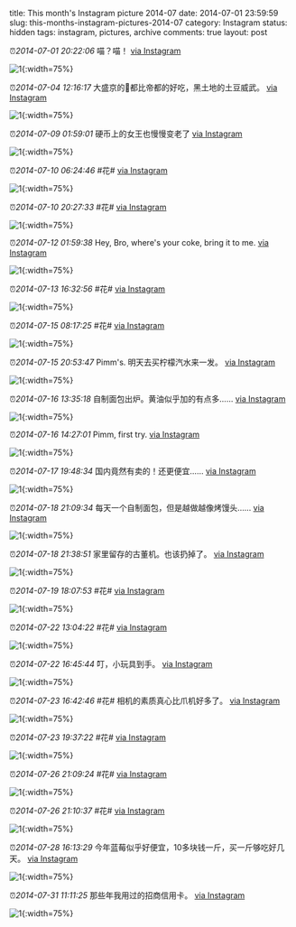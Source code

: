 title: This month's Instagram picture 2014-07
date: 2014-07-01 23:59:59
slug: this-months-instagram-pictures-2014-07
category: Instagram
status: hidden
tags: instagram, pictures, archive
comments: true
layout: post

⏰_2014-07-01 20:22:06_ 喵？喵！
[via Instagram](https://www.instagram.com/p/p6IPJ4AV9b38nIBxG6Lb6_vM4r147jv0AE2Ss0/)

![1](https://scontent-lax3-2.cdninstagram.com/vp/c38f8bc1f60d2b2623f0db3044b5f60f/5DAF7119/t51.2885-15/e15/917130_300579460115681_22061876_n.jpg?_nc_ht=scontent-lax3-2.cdninstagram.com){:width=75%}



⏰_2014-07-04 12:16:17_ 大盛京的🍟都比帝都的好吃，黑土地的土豆威武。
[via Instagram](https://www.instagram.com/p/qA_Bh_gV3aY99S0DTy3u7FW9Gbz7t1GztkR-00/)

![1](https://scontent-lax3-2.cdninstagram.com/vp/2913c1bba7a4d4fc319d76d91ffc4ba7/5DB45C94/t51.2885-15/e15/10518093_1508027576077180_1884689901_n.jpg?_nc_ht=scontent-lax3-2.cdninstagram.com){:width=75%}




⏰_2014-07-09 01:59:01_ 硬币上的女王也慢慢变老了
[via Instagram](https://www.instagram.com/p/qMwW3wAVwjU5mYW1_5FQcoAjfLBzdcU9WCs-A0/)

![1](https://scontent-lax3-2.cdninstagram.com/vp/cc841825c4041a3400076c84df03b631/5DA776C9/t51.2885-15/e15/10537267_821673647845221_828791601_n.jpg?_nc_ht=scontent-lax3-2.cdninstagram.com){:width=75%}



⏰_2014-07-10 06:24:46_ #花#
[via Instagram](https://www.instagram.com/p/qPzkIDAV9KfY3VROj5Gm_8c4Ir5PpTN6e8Xms0/)

![1](https://scontent-lax3-2.cdninstagram.com/vp/a8ef63550afe994d139f9aaca73a0b09/5DB78E7A/t51.2885-15/e15/929171_514575378670350_601738983_n.jpg?_nc_ht=scontent-lax3-2.cdninstagram.com){:width=75%}

⏰_2014-07-10 20:27:33_ #花#
[via Instagram](https://www.instagram.com/p/qRUA99AV8Qmg_n3eXPJfjhDtOchD1WculM43g0/)

![1](https://scontent-lax3-2.cdninstagram.com/vp/23252cedcc9a10a677fb690828f17ddd/5DC171CC/t51.2885-15/e15/929165_679455058790337_224719587_n.jpg?_nc_ht=scontent-lax3-2.cdninstagram.com){:width=75%}



⏰_2014-07-12 01:59:38_ Hey, Bro, where's your coke, bring it to me.
[via Instagram](https://www.instagram.com/p/qUe0FPAV3P2pY-F4paXRIWbSygSwOuhRmxvE00/)

![1](https://scontent-lax3-2.cdninstagram.com/vp/4800ca99b72f31b24f964f6794387ab3/5DA265F2/t51.2885-15/e15/10518249_1443260655934963_1027073737_n.jpg?_nc_ht=scontent-lax3-2.cdninstagram.com){:width=75%}


⏰_2014-07-13 16:32:56_ #花#
[via Instagram](https://www.instagram.com/p/qYnjHGgVwuzqGnUv7e6gWzrHiVzROfjLzXH8o0/)

![1](https://scontent-lax3-2.cdninstagram.com/vp/bff6c6925c3746b6f525b22ee2624988/5DA25634/t51.2885-15/e15/10549763_255598454647988_641915118_n.jpg?_nc_ht=scontent-lax3-2.cdninstagram.com){:width=75%}



⏰_2014-07-15 08:17:25_ #花#
[via Instagram](https://www.instagram.com/p/qc4bqqAV9uXGeUwlZIVi4UJBwThNdHt-5z63Q0/)

![1](https://scontent-lax3-2.cdninstagram.com/vp/acbfbb3ec0feb75cd3099fe65179c343/5DAEDFDE/t51.2885-15/e15/10561083_314586385376333_1354593098_n.jpg?_nc_ht=scontent-lax3-2.cdninstagram.com){:width=75%}

⏰_2014-07-15 20:53:47_ Pimm's. 明天去买柠檬汽水来一发。
[via Instagram](https://www.instagram.com/p/qeO_YfAV5gbPap55KOU4KbgZyzapyfctreA4o0/)

![1](https://scontent-lax3-2.cdninstagram.com/vp/a502f6b66e42249d1a6dab69bb779683/5DB80713/t51.2885-15/e15/928606_738974536166255_1143544088_n.jpg?_nc_ht=scontent-lax3-2.cdninstagram.com){:width=75%}



⏰_2014-07-16 13:35:18_ 自制面包出炉。黄油似乎加的有点多……
[via Instagram](https://www.instagram.com/p/qgBmuzAV134hKg6zVgf-CJmg65FlcRLgBxI9g0/)

![1](https://scontent-lax3-2.cdninstagram.com/vp/50fd6911816bb7bdd55f907c501dc556/5DC2A5E9/t51.2885-15/e15/10523503_1447638732167332_637056766_n.jpg?_nc_ht=scontent-lax3-2.cdninstagram.com){:width=75%}

⏰_2014-07-16 14:27:01_ Pimm, first try.
[via Instagram](https://www.instagram.com/p/qgHhlqAV7Y_-rF0M9cQeOVNgLpZJP4yEJ0T4k0/)

![1](https://scontent-lax3-2.cdninstagram.com/vp/fe29e3a5abc5ce3b61f493de8e58c261/5DA27A83/t51.2885-15/e15/10518084_427602867354926_2056281227_n.jpg?_nc_ht=scontent-lax3-2.cdninstagram.com){:width=75%}



⏰_2014-07-17 19:48:34_ 国内竟然有卖的！还更便宜……
[via Instagram](https://www.instagram.com/p/qjRHdwgV-8vU_lwI9zmUskj-dofMSinxC6W7M0/)

![1](https://scontent-lax3-2.cdninstagram.com/vp/303bc8096dd4c252977c4d878675947e/5DBB3B19/t51.2885-15/e15/10499319_715564258510822_1492372921_n.jpg?_nc_ht=scontent-lax3-2.cdninstagram.com){:width=75%}



⏰_2014-07-18 21:09:34_ 每天一个自制面包，但是越做越像烤馒头……
[via Instagram](https://www.instagram.com/p/ql_Lm6AVwxHdgL1Vf505UPZrB62qL_s5y0TRI0/)

![1](https://scontent-lax3-2.cdninstagram.com/vp/1a786620320539102a70dd6536fc2324/5DB8AA11/t51.2885-15/e15/10514102_569379056504794_1744073015_n.jpg?_nc_ht=scontent-lax3-2.cdninstagram.com){:width=75%}

⏰_2014-07-18 21:38:51_ 家里留存的古董机。也该扔掉了。
[via Instagram](https://www.instagram.com/p/qmCiL-AV0vxevEarOLrAp0ZvnWWiUyDi6aT1Q0/)

![1](https://scontent-lax3-2.cdninstagram.com/vp/abbf748f1600e01867db48cf48731abf/5DBD1AD5/t51.2885-15/e15/927376_555059157931302_873786300_n.jpg?_nc_ht=scontent-lax3-2.cdninstagram.com){:width=75%}



⏰_2014-07-19 18:07:53_ #花#
[via Instagram](https://www.instagram.com/p/qoPL0uAVwiSHd6i43vlzQcquTJRn1PugFXYKo0/)

![1](https://scontent-lax3-2.cdninstagram.com/vp/3abf526db7a15e2d9da3323f05375bd2/5DAD1000/t51.2885-15/e15/924419_249710011894182_683138355_n.jpg?_nc_ht=scontent-lax3-2.cdninstagram.com){:width=75%}



⏰_2014-07-22 13:04:22_ #花#
[via Instagram](https://www.instagram.com/p/qva1ZzAV6QXmlNuCbKiGR60SWFvFA3yqRJPis0/)

![1](https://scontent-lax3-2.cdninstagram.com/vp/e3bdefb7e58be823051bfa1656d6d6d8/5DBA3B50/t51.2885-15/e15/10549603_703762316328386_1835839423_n.jpg?_nc_ht=scontent-lax3-2.cdninstagram.com){:width=75%}

⏰_2014-07-22 16:45:44_ 叮，小玩具到手。
[via Instagram](https://www.instagram.com/p/qv0Ku_AVwmSFzChOhfcV7ReBkncH2hu5IB7EM0/)

![1](https://scontent-lax3-2.cdninstagram.com/vp/3277ee1fa02938574d458d700d25dbc5/5DBBD14D/t51.2885-15/e15/10518041_706227419412321_721659603_n.jpg?_nc_ht=scontent-lax3-2.cdninstagram.com){:width=75%}



⏰_2014-07-23 16:42:46_ #花# 相机的素质真心比爪机好多了。
[via Instagram](https://www.instagram.com/p/qyYn57AV75WDcjkxVuts3EdHGVPS9ieqEUb7s0/)

![1](https://scontent-lax3-2.cdninstagram.com/vp/5e39a98fd23af73fb50f42ff4c4174e9/5DC51506/t51.2885-15/e15/10554028_258222281034960_1101098202_n.jpg?_nc_ht=scontent-lax3-2.cdninstagram.com){:width=75%}

⏰_2014-07-23 19:37:22_ #花#
[via Instagram](https://www.instagram.com/p/qysmvCAV-D_lncHn0n566yHoJ1P7JFSVMwgEU0/)

![1](https://scontent-lax3-2.cdninstagram.com/vp/365ddb591702ab1a758d97fab90668ad/5DB6FB07/t51.2885-15/e15/10547276_585221191596524_1025126273_n.jpg?_nc_ht=scontent-lax3-2.cdninstagram.com){:width=75%}



⏰_2014-07-26 21:09:24_ #花#
[via Instagram](https://www.instagram.com/p/q6lhb_gVyMOV4ukJ5XDv6Zjt2pcP755kmSbA80/)

![1](https://scontent-lax3-2.cdninstagram.com/vp/6875fcf87da090d36025cf5d6c848fa4/5DA08E0F/t51.2885-15/e15/10554044_687067131363148_1119989904_n.jpg?_nc_ht=scontent-lax3-2.cdninstagram.com){:width=75%}

⏰_2014-07-26 21:10:37_ #花#
[via Instagram](https://www.instagram.com/p/q6lqWtgVyY2oPFttkQl6kz3XM9jipHLgfS8_Y0/)

![1](https://scontent-lax3-2.cdninstagram.com/vp/dbf0a302af2b5a6b2639b7ef99cb2d6c/5DB42CB1/t51.2885-15/e15/10584664_679569158793116_280096603_n.jpg?_nc_ht=scontent-lax3-2.cdninstagram.com){:width=75%}



⏰_2014-07-28 16:13:29_ 今年蓝莓似乎好便宜，10多块钱一斤，买一斤够吃好几天。
[via Instagram](https://www.instagram.com/p/q_NPyxgV487lISnmU3GYAW3TF0x4Pw0pillrQ0/)

![1](https://scontent-lax3-2.cdninstagram.com/vp/aa2022ad2688e540e96da65fdb2b5b36/5DACA66C/t51.2885-15/e15/1171284_694770410589419_432105330_n.jpg?_nc_ht=scontent-lax3-2.cdninstagram.com){:width=75%}



⏰_2014-07-31 11:11:25_ 那些年我用过的招商信用卡。
[via Instagram](https://www.instagram.com/p/rGZEFSAV1d6H6atX4Vr_u5HcFZh_EH0Fq8zUQ0/)

![1](https://scontent-lax3-2.cdninstagram.com/vp/cc5c3f83ca97023c005a6a2ed2003849/5DC192FD/t51.2885-15/e15/10554123_1389943787917783_353336363_n.jpg?_nc_ht=scontent-lax3-2.cdninstagram.com){:width=75%}
